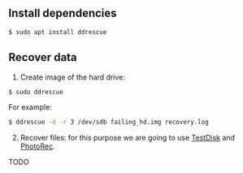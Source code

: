 Install dependencies
--------------------

```bash
$ sudo apt install ddrescue
```

Recover data
------------

1. Create image of the hard drive:

```bash
$ sudo ddrescue 
```

For example:
```bash
$ ddrescue -d -r 3 /dev/sdb failing_hd.img recovery.log
```

2. Recover files: for this purpose we are going to use [TestDisk](https://www.cgsecurity.org/wiki/TestDisk) and [PhotoRec](https://www.cgsecurity.org/wiki/PhotoRec).

TODO

